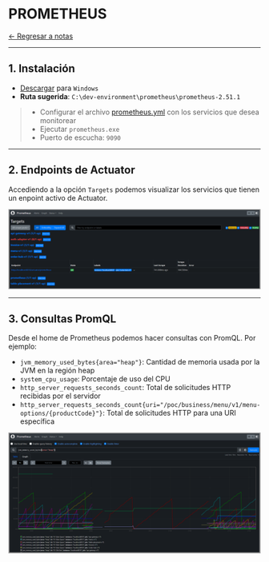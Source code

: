 # PROMETHEUS

[← Regresar a notas](../../README.md) <br>

----

## 1. Instalación
- [Descargar](https://prometheus.io/download/) para `Windows`
- **Ruta sugerida**: `C:\dev-environment\prometheus\prometheus-2.51.1`

> - Configurar el archivo [prometheus.yml](./prometheus.yml) con los servicios que desea monitorear
> - Ejecutar `prometheus.exe`
> - Puerto de escucha: `9090`


---

## 2. Endpoints de Actuator
Accediendo a la opción `Targets` podemos visualizar los servicios que tienen un enpoint activo de Actuator.

![Endpoints de Actuator](./resources/available-actuator-endpoints.png)

---

## 3. Consultas PromQL
Desde el home de Prometheus podemos hacer consultas con PromQL. Por ejemplo:
- `jvm_memory_used_bytes{area="heap"}`: Cantidad de memoria usada por la JVM en la región heap
- `system_cpu_usage`: Porcentaje de uso del CPU
- `http_server_requests_seconds_count`: Total de solicitudes HTTP recibidas por el servidor
- `http_server_requests_seconds_count{uri="/poc/business/menu/v1/menu-options/{productCode}"}`: Total de solicitudes HTTP para una URI específica

![PromQL](./resources/graph-promql.png)